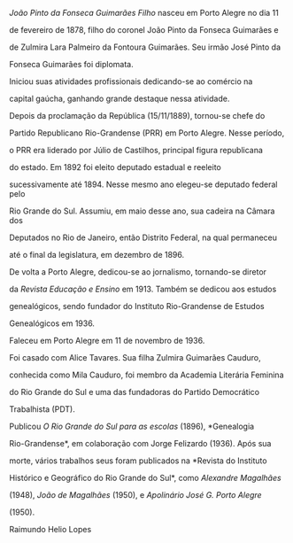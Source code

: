 

*João Pinto da Fonseca Guimarães Filho* nasceu em Porto Alegre no dia 11

de fevereiro de 1878, filho do coronel João Pinto da Fonseca Guimarães e

de Zulmira Lara Palmeiro da Fontoura Guimarães. Seu irmão José Pinto da

Fonseca Guimarães foi diplomata.



Iniciou suas atividades profissionais dedicando-se ao comércio na

capital gaúcha, ganhando grande destaque nessa atividade.



Depois da proclamação da República (15/11/1889), tornou-se chefe do

Partido Republicano Rio-Grandense (PRR) em Porto Alegre. Nesse período,

o PRR era liderado por Júlio de Castilhos, principal figura republicana

do estado. Em 1892 foi eleito deputado estadual e reeleito

sucessivamente até 1894. Nesse mesmo ano elegeu-se deputado federal pelo

Rio Grande do Sul. Assumiu, em maio desse ano, sua cadeira na Câmara dos

Deputados no Rio de Janeiro, então Distrito Federal, na qual permaneceu

até o final da legislatura, em dezembro de 1896.



De volta a Porto Alegre, dedicou-se ao jornalismo, tornando-se diretor

da *Revista Educação e Ensino* em 1913. Também se dedicou aos estudos

genealógicos, sendo fundador do Instituto Rio-Grandense de Estudos

Genealógicos em 1936.



Faleceu em Porto Alegre em 11 de novembro de 1936.



Foi casado com Alice Tavares. Sua filha Zulmira Guimarães Cauduro,

conhecida como Mila Cauduro, foi membro da Academia Literária Feminina

do Rio Grande do Sul e uma das fundadoras do Partido Democrático

Trabalhista (PDT).



Publicou *O Rio Grande do Sul para as escolas* (1896), *Genealogia

Rio-Grandense*, em colaboração com Jorge Felizardo (1936). Após sua

morte, vários trabalhos seus foram publicados na *Revista do Instituto

Histórico e Geográfico do Rio Grande do Sul*, como *Alexandre Magalhães*

(1948), *João de Magalhães* (1950), e *Apolinário José G. Porto Alegre*

(1950).



Raimundo Helio Lopes



